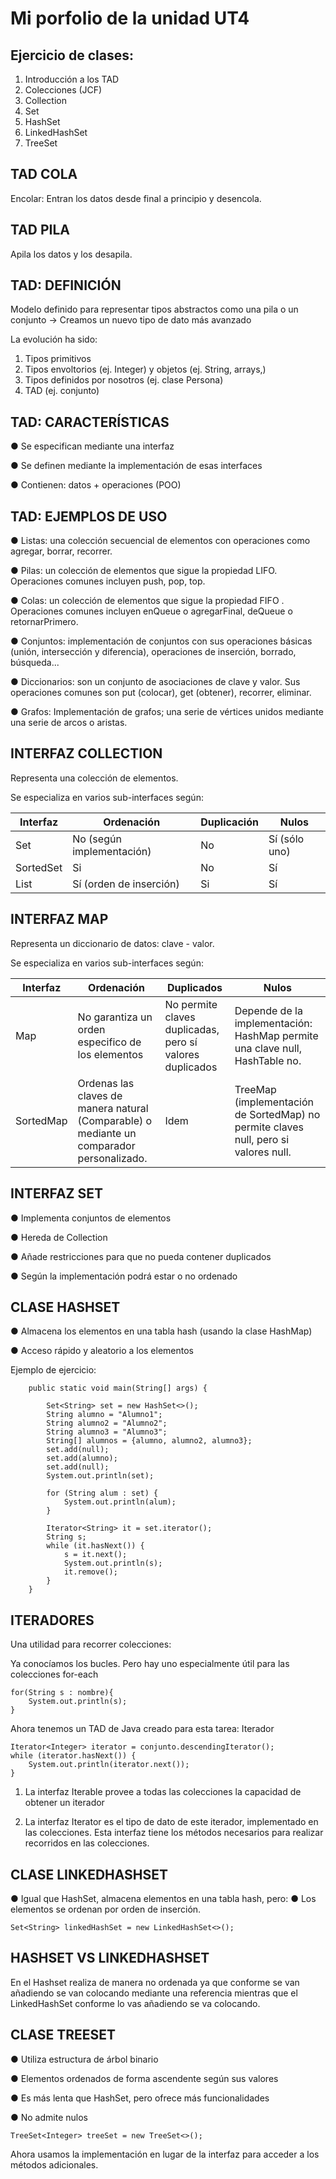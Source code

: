 # Mi porfolio de la unidad UT4

## Ejercicio de clases:

1. Introducción a los TAD
2. Colecciones (JCF)
3. Collection
4. Set
5. HashSet
6. LinkedHashSet
7. TreeSet


## TAD COLA

Encolar: Entran los datos desde final a principio y desencola.

## TAD PILA

Apila los datos y los desapila.

## TAD: DEFINICIÓN

Modelo definido para representar tipos abstractos como una pila o un
conjunto → Creamos un nuevo tipo de dato más avanzado

La evolución ha sido:
1. Tipos primitivos
2. Tipos envoltorios (ej. Integer) y objetos (ej. String, arrays,)
3. Tipos definidos por nosotros (ej. clase Persona)
4. TAD (ej. conjunto)

## TAD: CARACTERÍSTICAS

● Se especifican mediante una interfaz

● Se definen mediante la implementación de esas interfaces

● Contienen: datos + operaciones (POO)

## TAD: EJEMPLOS DE USO

● Listas: una colección secuencial de elementos con operaciones como agregar, borrar, recorrer.

● Pilas: un colección de elementos que sigue la propiedad LIFO. Operaciones comunes incluyen push, pop, top.

● Colas: un colección de elementos que sigue la propiedad FIFO . Operaciones comunes incluyen enQueue o
agregarFinal, deQueue o retornarPrimero.

● Conjuntos: implementación de conjuntos con sus operaciones básicas (unión, intersección y diferencia),
operaciones de inserción, borrado, búsqueda...

● Diccionarios: son un conjunto de asociaciones de clave y valor. Sus operaciones comunes son put (colocar), get
(obtener), recorrer, eliminar.

● Grafos: Implementación de grafos; una serie de vértices unidos mediante una serie de arcos o aristas.

## INTERFAZ COLLECTION

Representa una colección de elementos.

Se especializa en varios sub-interfaces según:

| Interfaz   	| Ordenación                	| Duplicación 	| Nulos         	|
|------------	|---------------------------	|-------------	|---------------	|
| Set        	| No (según implementación) 	| No          	| Sí (sólo uno) 	|
| SortedSet  	| Si                        	| No          	| Sí            	|
| List       	| Sí (orden de inserción)   	| Si          	| Sí            	|

## INTERFAZ MAP

Representa un diccionario de datos: clave - valor.

Se especializa en varios sub-interfaces según:

| Interfaz  | Ordenación                                                                                | Duplicados                                               | Nulos                                                                               |
|-----------|-------------------------------------------------------------------------------------------|----------------------------------------------------------|-------------------------------------------------------------------------------------|
| Map       | No garantiza un orden especifico de los elementos                                         | No permite claves duplicadas, pero sí valores duplicados | Depende de la implementación: HashMap permite una clave null, HashTable no.         |
| SortedMap | Ordenas las claves de manera natural (Comparable) o mediante un comparador personalizado. | Idem                                                     | TreeMap (implementación de SortedMap) no permite claves null, pero si valores null. |

## INTERFAZ SET

● Implementa conjuntos de elementos

● Hereda de Collection

● Añade restricciones para que no pueda contener duplicados

● Según la implementación podrá estar o no ordenado

## CLASE HASHSET

● Almacena los elementos en una tabla hash
(usando la clase HashMap)

● Acceso rápido y aleatorio a los elementos

Ejemplo de ejercicio:

        public static void main(String[] args) {

            Set<String> set = new HashSet<>();
            String alumno = "Alumno1";
            String alumno2 = "Alumno2";
            String alumno3 = "Alumno3";
            String[] alumnos = {alumno, alumno2, alumno3};
            set.add(null);
            set.add(alumno);
            set.add(null);
            System.out.println(set);
    
            for (String alum : set) {
                System.out.println(alum);
            }
    
            Iterator<String> it = set.iterator();
            String s;
            while (it.hasNext()) {
                s = it.next();
                System.out.println(s);
                it.remove();
            }
        }

## ITERADORES

Una utilidad para recorrer colecciones:

Ya conocíamos los bucles. Pero hay uno
especialmente útil para las colecciones
for-each

    for(String s : nombre){
        System.out.println(s);
    }

Ahora tenemos un TAD de Java creado para
esta tarea: Iterador

    Iterator<Integer> iterator = conjunto.descendingIterator();
    while (iterator.hasNext()) {
        System.out.println(iterator.next());
    }

1. La interfaz Iterable provee a todas las colecciones la capacidad de obtener
   un iterador 


2. La interfaz Iterator es el tipo de dato de este iterador, implementado en las
   colecciones. Esta interfaz tiene los métodos necesarios para realizar
   recorridos en las colecciones.

## CLASE LINKEDHASHSET

● Igual que HashSet, almacena elementos en una tabla hash, pero:
● Los elementos se ordenan por orden de inserción.

    Set<String> linkedHashSet = new LinkedHashSet<>();

## HASHSET VS LINKEDHASHSET

En el Hashset realiza de manera no ordenada ya que conforme se van añadiendo se van colocando mediante 
una referencia mientras que el LinkedHashSet conforme lo vas añadiendo se va colocando.

## CLASE TREESET

● Utiliza estructura de árbol binario

● Elementos ordenados de forma ascendente según sus valores

● Es más lenta que HashSet, pero ofrece más funcionalidades

● No admite nulos

    TreeSet<Integer> treeSet = new TreeSet<>();

Ahora usamos la implementación en lugar de la interfaz para acceder a los métodos
adicionales.


